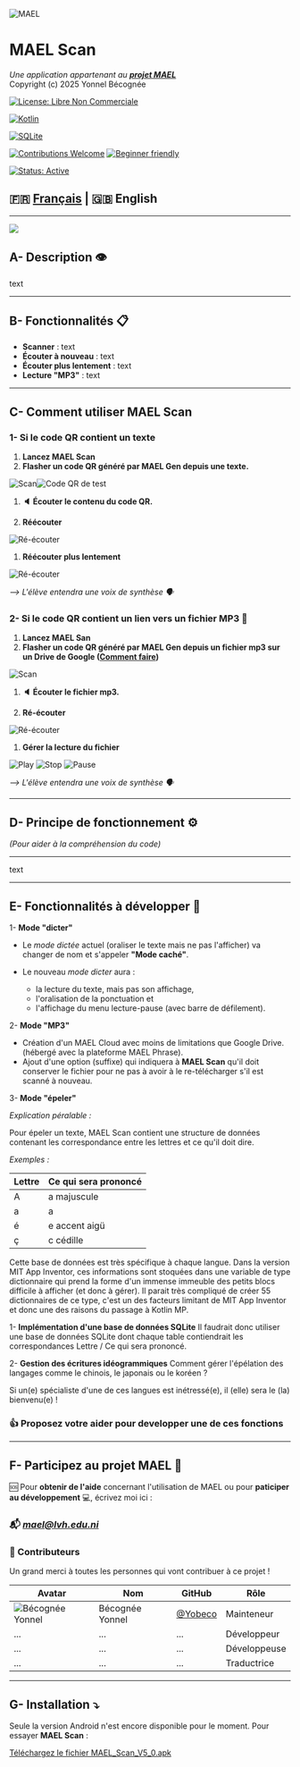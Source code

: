 ![MAEL](https://github.com/Yobeco/MAEL_Phono_fouille/blob/main/readme_assets/Logo-MAEL-120.png "Logo du projet MAEL")

# MAEL Scan

*Une application appartenant au [__projet MAEL__](https://github.com/Yobeco/MAEL_Project)*   
Copyright (c) 2025 Yonnel Bécognée

[![License: Libre Non Commerciale](https://img.shields.io/badge/license-GNU%20GENERAL%20PUBLIC%20LICENSE%20V3-white.svg)](./LICENSE)

[![Kotlin](https://img.shields.io/badge/Kotlin-V2.2.20%2B-9933FF?logo=kotlin&logoColor=FF66FF)](https://kotlinlang.org/)

[![SQLite](https://img.shields.io/badge/SQLite-V3.50.4%2B-003366?logo=sqlite&logoColor=99CCFF)](https://sqlite.org/)

[![Contributions Welcome](https://img.shields.io/badge/contributions-welcome-009900.svg)](#contributing) [![Beginner friendly](https://img.shields.io/badge/Beginner%20friendly-FF8000)]()

[![Status: Active](https://img.shields.io/badge/status-active-009900.svg)]()

## :fr: [Français](https://github.com/Yobeco/MAEL_Scan) | :gb: English

---

![](https://github.com/Yobeco/MAEL_Project/blob/main/readme_assets/MAEL-Scan2-seul-350px.png)


## A- Description :eye:

text

---

## B- Fonctionnalités :clipboard:

- **Scanner** : text
- **Écouter à nouveau** : text
- **Écouter plus lentement** : text
- **Lecture "MP3"** : text
---

## C- Comment utiliser MAEL Scan

### 1- Si le code QR contient un texte

1. **Lancez MAEL Scan**
1. **Flasher un code QR généré par MAEL Gen depuis une texte.**

![Scan](./readme_assets/Scanner.png)![Code QR de test](./readme_assets/CodeQR_test.png)

1. **:speaker: Écouter le contenu du code QR.**

1. **Réécouter**

![Ré-écouter](./readme_assets/Reecouter.png)

1. **Réécouter plus lentement**

![Ré-écouter](./readme_assets/Lent.png)

*⟶ L'élève entendra une voix de synthèse :speaking_head:*

### 2- Si le code QR contient un lien vers un fichier MP3 :microphone:

1. **Lancez MAEL San**
1. **Flasher un code QR généré par MAEL Gen depuis un fichier mp3 sur un Drive de Google ([Comment faire](https://github.com/Yobeco/MAEL_Gen/blob/main/README.md#2--fichier-mp3))**





![Scan](./readme_assets/Scanner.png)

1. **:speaker: Écouter le fichier mp3.**

1. **Ré-écouter**

![Ré-écouter](./readme_assets/Reecouter.png)

1. **Gérer la lecture du fichier**

![Play](./readme_assets/Play.png) ![Stop](./readme_assets/Stop.png) ![Pause](./readme_assets/Pause.png)

*⟶ L'élève entendra une voix de synthèse :speaking_head:*

---

## D- Principe de fonctionnement :gear:

*(Pour aider à la compréhension du code)*

---

text

---

## E- Fonctionnalités à développer :rocket:

1- **Mode "dicter"**

- Le _mode dictée_ actuel (oraliser le texte mais ne pas l'afficher) va changer de nom et s'appeler **"Mode caché"**.

- Le nouveau _mode dicter_ aura :

    - la lecture du texte, mais pas son affichage,
    - l'oralisation de la ponctuation et
    - l'affichage du menu lecture-pause (avec barre de défilement).

2- **Mode "MP3"**

- Création d'un MAEL Cloud avec moins de limitations que Google Drive. (hébergé avec la plateforme MAEL Phrase).
- Ajout d'une option (suffixe) qui indiquera à **MAEL Scan** qu'il doit conserver le fichier pour ne pas à avoir à le re-télécharger s'il est scanné à nouveau.

3- **Mode "épeler"**

*Explication péralable :*

Pour épeler un texte, MAEL Scan contient une structure de données contenant les correspondance entre les lettres et ce qu'il doit dire.

*Exemples :*

 | Lettre | Ce qui sera prononcé |
 |--------|--------------------|
 | A | a majuscule |
 | a | a |
 | é | e accent aigü |
 | ç | c cédille |

Cette base de données est très spécifique à chaque langue.
Dans la version MIT App Inventor, ces informations sont stoquées dans une variable de type dictionnaire qui prend la forme d'un immense immeuble des petits blocs difficile à afficher (et donc à gérer).
Il parait très compliqué de créer 55 dictionnaires de ce type, c'est un des facteurs limitant de MIT App Inventor et donc une des raisons du passage à Kotlin MP.

1- **Implémentation d'une base de données SQLite**
Il faudrait donc utiliser une base de données SQLite dont chaque table contiendrait les correspondances Lettre / Ce qui sera prononcé.

2- **Gestion des écritures idéogrammiques**
Comment gérer l'épélation des langages comme le chinois, le japonais ou le koréen ?

Si un(e) spécialiste d'une de ces langues est inétressé(e), il (elle) sera le (la) bienvenu(e) !

### :+1: Proposez votre aider pour developper une de ces fonctions


---

## F- Participez au projet MAEL :open_hands:

:sos: Pour **obtenir de l'aide** concernant l'utilisation de MAEL ou pour **paticiper au développement** :computer:, écrivez moi ici :

### :mailbox_with_mail: ***[mael@lvh.edu.ni](mailto:mael@lvh.edu.ni)***

### :star2: Contributeurs

Un grand merci à toutes les personnes qui vont contribuer à ce projet !

 | Avatar | Nom                | GitHub                          | Rôle                     |
 |--------|--------------------|---------------------------------|--------------------------|
 | ![Bécognée Yonnel](https://github.com/Yobeco.png?size=50) | Bécognée Yonnel | [@Yobeco](https://github.com/Yobeco) | Mainteneur |
 | ... | ... | ... | Développeur |
 | ... | ... | ... | Développeuse |
 | ... | ... | ... | Traductrice |

---

## G- Installation :arrow_heading_down:

Seule la version Android n'est encore disponible pour le moment.
Pour essayer **MAEL Scan** :

[Téléchargez le fichier MAEL_Scan_V5_0.apk](./binary_exec/MAEL_Scan_V5_0.apk)


